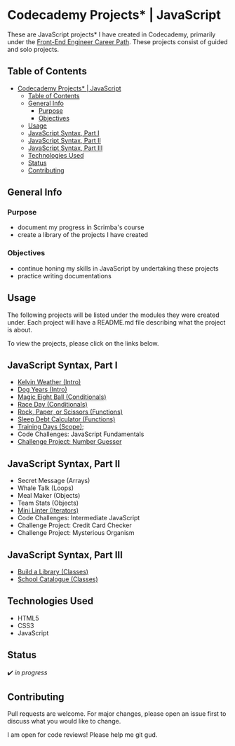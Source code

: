 # Codecademy Projects* | JavaScript

These are JavaScript projects* I have created in Codecademy, primarily under the [Front-End Engineer Career Path](https://www.codecademy.com/learn/paths/front-end-engineer-career-path). These projects consist of guided and solo projects.

## Table of Contents
- [Codecademy Projects* | JavaScript](#codecademy-projects--javascript)
  - [Table of Contents](#table-of-contents)
  - [General Info](#general-info)
    - [Purpose](#purpose)
    - [Objectives](#objectives)
  - [Usage](#usage)
  - [JavaScript Syntax, Part I](#javascript-syntax-part-i)
  - [JavaScript Syntax, Part II](#javascript-syntax-part-ii)
  - [JavaScript Syntax, Part III](#javascript-syntax-part-iii)
  - [Technologies Used](#technologies-used)
  - [Status](#status)
  - [Contributing](#contributing)


## General Info
### Purpose
* document my progress in Scrimba's course
* create a library of the projects I have created

### Objectives
* continue honing my skills in JavaScript by undertaking these projects
* practice writing documentations

## Usage
The following projects will be listed under the modules they were created under. Each project will have a README.md file describing what the project is about.

To view the projects, please click on the links below.

## JavaScript Syntax, Part I
* [Kelvin Weather (Intro)](https://github.com/vivian-mca/JavaScript-Codecademy-Projects/tree/gh-pages/Kelvin%20Weather)
* [Dog Years (Intro)](https://github.com/vivian-mca/JavaScript-Codecademy-Projects/tree/gh-pages/Dog%20Years)
* [Magic Eight Ball (Conditionals)](https://github.com/vivian-mca/JavaScript-Codecademy-Projects/tree/gh-pages/Magic%20Eight%20Ball)
* [Race Day (Conditionals)](https://github.com/vivian-mca/JavaScript-Codecademy-Projects/tree/gh-pages/Race%20Day)
* [Rock, Paper, or Scissors (Functions)](https://github.com/vivian-mca/JavaScript-Codecademy-Projects/tree/gh-pages/Rock%2C%20Paper%2C%20or%20Scissors)
* [Sleep Debt Calculator (Functions)](https://github.com/vivian-mca/JavaScript-Codecademy-Projects/tree/gh-pages/Sleep%20Debt%20Calculator)
* [Training Days (Scope)](https://github.com/vivian-mca/JavaScript-Codecademy-Projects/tree/gh-pages/Training%20Days);
* Code Challenges: JavaScript Fundamentals
* [Challenge Project: Number Guesser](https://github.com/vivian-mca/JavaScript-Codecademy-Projects/tree/gh-pages/Number%20Guesser)

## JavaScript Syntax, Part II
* Secret Message (Arrays)
* Whale Talk (Loops)
* Meal Maker (Objects)
* Team Stats (Objects)
* [Mini Linter (Iterators)](https://github.com/vivian-mca/JavaScript-Codecademy-Projects/tree/gh-pages/Mini%20Linter)
* Code Challenges: Intermediate JavaScript
* Challenge Project: Credit Card Checker
* Challenge Project: Mysterious Organism

## JavaScript Syntax, Part III
* [Build a Library (Classes)](https://github.com/vivian-mca/JavaScript-Codecademy-Projects/tree/gh-pages/Build%20a%20Library)
* [School Catalogue (Classes)](https://github.com/vivian-mca/JavaScript-Codecademy-Projects/tree/gh-pages/School%20Catalogue)

## Technologies Used
* HTML5
* CSS3
* JavaScript

## Status
:heavy_check_mark: _in progress_

## Contributing
Pull requests are welcome. For major changes, please open an issue first to discuss what you would like to change.

I am open for code reviews! Please help me git gud.

